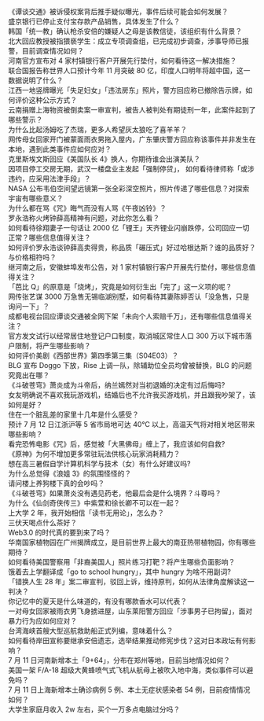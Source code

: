 《谭谈交通》被诉侵权案背后推手疑似曝光，事件后续可能会如何发展？  
盛京银行已停止支付宝存款产品销售，具体发生了什么？  
韩国「统一教」确认枪杀安倍的嫌疑人之母是该教信徒，该组织有什么背景？  
北大回应教授被指猥亵学生：成立专项调查组，已完成初步调查，涉事导师已报警，目前调查情况如何？  
河南官方宣布对 4 家村镇银行客户开展先行垫付，如何看待这一解决措施？  
联合国报告称世界人口预计今年 11 月突破 80 亿，印度人口明年将超中国，这一数据说明了什么？  
江西一地竖牌曝光「失足妇女」「违法房东」照片，警方回应称已撤除告示牌，如何评价这种公示方式？  
云南捐赠上海物资被倒卖案一审宣判，被告人被判处有期徒刑一年，此案件起到了哪些警示？  
为什么比起汤姆吃了杰瑞，更多人希望灰太狼吃了喜羊羊？  
网传母女回家开门被蒙面雨衣男拖入屋内，广东肇庆警方回应称该事件并非发生在本地，遇到此类事件应如何应对？  
克里斯埃文斯回应《美国队长 4》换人，你期待谁会出演美队？  
因项目停工交房无期，武汉一楼盘业主发起「强制停贷」， 如何看待律师称「或涉违约，应采用法津手段」？  
NASA 公布韦伯空间望远镜第一张全彩深空照片，照片传递了哪些信息？对探索宇宙有哪些意义？  
为什么都在骂《咒》晦气而没有人骂《午夜凶铃》？  
罗永浩称火烤钟薛高精神有问题，对此你怎么看？  
如何看待徐翔妻子一句话让 2000 亿「锂王」天齐锂业闪崩跌停，公司回应一切正常？哪些信息值得关注？  
如何评价罗永浩谈钟薛高卖得贵，称品质「碾压式」好过哈根达斯？谁的品质好？与价格相符吗？  
继河南之后，安徽蚌埠发布公告，对 1 家村镇银行客户开展先行垫付，哪些信息值得关注？  
「芭比 Q」的原意是「烧烤」，究竟是如何衍生出「完了」这一义项的呢？  
网传张艺谋 3000 万急售无锡临湖别墅，如何看待其妻陈婷否认「没急售，只是询问一下」？  
成都电视台回应谭谈交通被全网下架「未向个人索赔千万」，还有哪些信息值得关注？  
官方发文试行以经常居住地登记户口制度，取消城区常住人口 300 万以下城市落户限制，将产生哪些影响？  
如何评价美剧《西部世界》第四季第三集（S04E03）？  
BLG 宣布 Doggo 下放，Rise 上调一队，除辅助位全员均曾被替换，BLG 的问题究竟出在哪？  
《斗破苍穹》萧炎成为斗帝后，纳兰嫣然对当初退婚的决定有过后悔吗?  
女友明确说不喜欢我玩游戏机，结婚后也不允许我买游戏机，并且跟我吵架了，该如何是好？  
住在一个脏乱差的家里十几年是什么感受？  
预计 7 月 12 日江浙沪等 5 省市局地可达 40℃ 以上，高温天气将对相关地区带来哪些影响？  
看完恐怖电影《咒》后，感觉被「大黑佛母」缠上了，我应该如何自救?  
《原神》为何不增加更多常驻玩法供核心玩家消耗精力？  
想在高三暑假自学计算机科学与技术（女）有什么好建议吗?  
为什么总觉得《浪姐 3》的氛围怪怪的？  
请问楼上养狗楼下真的会吵吗？  
《斗破苍穹》如果萧炎没有遇见药老，他最后会是什么境界？斗尊吗？  
为什么《仙剑奇侠传三》中紫萱和徐长卿不可以在一起？  
上大学 2 年，我开始相信「读书无用论」，怎么办？  
三伏天喝点什么茶好？  
Web3.0 的时代真的要到来了吗？  
华南国家植物园在广州揭牌成立，是目前世界上最大的南亚热带植物园，你有哪些期待？  
如何看待美国警察用「非裔美国人」照片练习打靶？将产生哪些负面影响？  
饿着去上学翻译成「go to school hungry」，其中 hungry 为啥不用副词?  
「错换人生 28 年」案二审宣判，驳回上诉，维持原判，如何从法律角度解读这一判决？  
你记忆中的夏天是什么味道的，有没有哪款香水可以代表？  
一对母女回家被雨衣男飞身掳进屋，山东莱阳警方回应「涉事男子已拘留」，面对暴力行为应如何应对？  
台湾海峡首艘大型巡航救助船正式列编，意味着什么？  
如何看待岸田宣称要继承安倍遗志，选举结果推动修宪步伐？这对日本政坛有何影响？  
7 月 11 日河南新增本土「9+64」，分布在郑州等地，目前当地情况如何？  
美国一架 F/A-18 超级大黄蜂喷气式飞机从航母上被吹入地中海，类似事件可以避免吗？  
7 月 11 日上海新增本土确诊病例 5 例、本土无症状感染者 54 例，目前疫情情况如何？  
大学生家庭月收入 2w 左右，买个一万多点电脑过分吗？  
